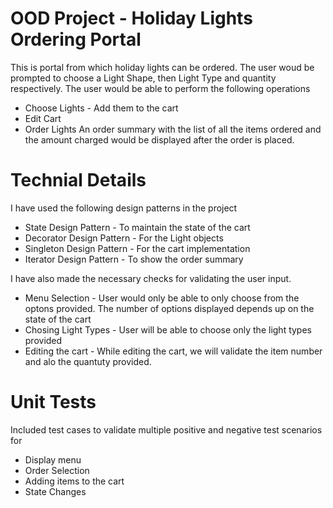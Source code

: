 # OOD Project - Holiday Lights Ordering Portal

This is  portal from which holiday lights can be ordered. The user woud be prompted to choose a Light Shape, then Light Type and quantity respectively. The user would be able to perform the following operations
- Choose Lights - Add them  to the cart
- Edit Cart
- Order Lights
An order summary with the list of all the items ordered and the amount charged would be displayed after the order is placed.

# Technial Details
I have used the following design patterns in the project
- State Design Pattern - To maintain the state of the cart
- Decorator Design Pattern - For the Light objects
- Singleton Design Pattern - For the cart implementation
- Iterator Design Pattern - To show the order summary

I have also made the necessary checks for validating the user input.
- Menu Selection - User would only be able to only choose from the optons provided. The number of options displayed depends up on the state of the cart
- Chosing Light Types - User will be able to choose only the light types provided
- Editing the cart - While editing the cart, we will validate the item number and alo the quantuty provided.

# Unit Tests
Included test cases to validate multiple positive and negative test scenarios for
- Display menu
- Order Selection
- Adding items to the cart
- State Changes
